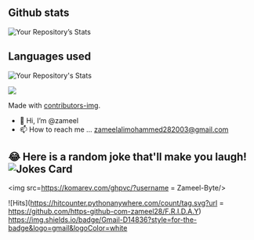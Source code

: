 ## Github stats

![Your Repository’s Stats](https://github-readme-stats.vercel.app/api?username=Zameel-Byte&show_icons=true)

## Languages used

![Your Repository's Stats](https://github-readme-stats.vercel.app/api/top-langs/?username=Zameel-Byte&theme=blue-green)

<a href = "https://github.com/https-github-com-zameel28/F.R.I.D.A.Y/graphs/contributors">

<img src = "https://contrib.rocks/image?repo = Zameel-Byte/F.R.I.D.A.Y"/>

</a>Made with [contributors-img](https://contrib.rocks).


- 👋 Hi, I’m @zameel
- 📫 How to reach me ... zameelalimohammed282003@gmail.com

<!--
zameel28/zameel28 is a ✨ special ✨ repository because its `README.md` (this file) appears on your GitHub profile.
You can click the Preview link to take a look at your changes.
--->
## 😂 Here is a random joke that'll make you laugh!![Jokes Card](https://readme-jokes.vercel.app/api)

<img src=https://komarev.com/ghpvc/?username = Zameel-Byte/>  

![Hits](https://hitcounter.pythonanywhere.com/count/tag.svg?url = https://github.com/https-github-com-zameel28/F.R.I.D.A.Y)  
https://img.shields.io/badge/Gmail-D14836?style=for-the-badge&logo=gmail&logoColor=white
